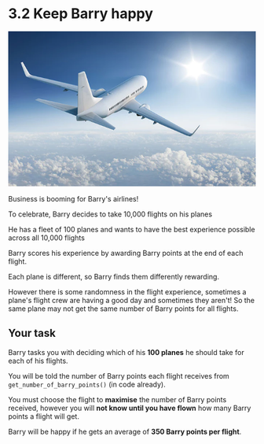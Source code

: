# 3.2 Keep Barry happy

![](./images/white-plane-sky.webp)

Business is booming for Barry's airlines!

To celebrate, Barry decides to take 10,000 flights on his planes

He has a fleet of 100 planes and wants to have the best experience possible across all 10,000 flights

Barry scores his experience by awarding Barry points at the end of each flight.

Each plane is different, so Barry finds them differently rewarding.

However there is some randomness in the flight experience, sometimes a plane's flight crew are having a good day and sometimes they aren't! So the same plane may not get the same number of Barry points for all flights.

## Your task
Barry tasks you with deciding which of his **100 planes** he should take for each of his flights.

You will be told the number of Barry points each flight receives from `get_number_of_barry_points()` (in code already).

You must choose the flight to **maximise** the number of Barry points received, however you will **not know until you have flown** how many Barry points a flight will get.

Barry will be happy if he gets an average of **350 Barry points per flight**.